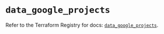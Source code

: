 # `data_google_projects`

Refer to the Terraform Registry for docs: [`data_google_projects`](https://registry.terraform.io/providers/hashicorp/google/4.85.0/docs/data-sources/projects).
